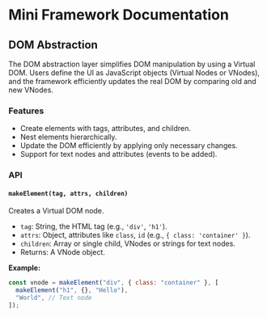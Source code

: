 <!-- Framework documentation (how to use, features, examples) -->

# Mini Framework Documentation

## DOM Abstraction

The DOM abstraction layer simplifies DOM manipulation by using a Virtual DOM. Users define the UI as JavaScript objects (Virtual Nodes or VNodes), and the framework efficiently updates the real DOM by comparing old and new VNodes.

### Features

- Create elements with tags, attributes, and children.
- Nest elements hierarchically.
- Update the DOM efficiently by applying only necessary changes.
- Support for text nodes and attributes (events to be added).

### API

#### `makeElement(tag, attrs, children)`

Creates a Virtual DOM node.

- `tag`: String, the HTML tag (e.g., `'div'`, `'h1'`).
- `attrs`: Object, attributes like `class`, `id` (e.g., `{ class: 'container' }`).
- `children`: Array or single child, VNodes or strings for text nodes.
- Returns: A VNode object.

**Example:**

```javascript
const vnode = makeElement("div", { class: "container" }, [
  makeElement("h1", {}, "Hello"),
  "World", // Text node
]);
```
